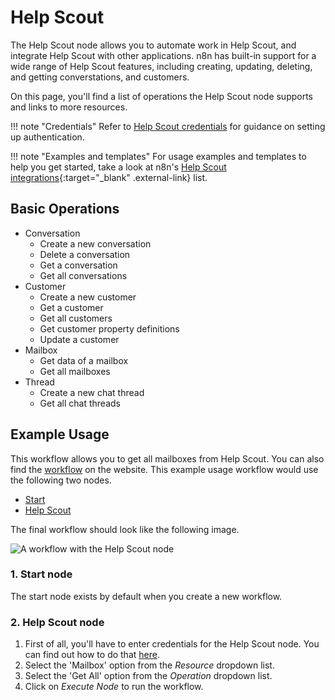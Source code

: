 # Help Scout

The Help Scout node allows you to automate work in Help Scout, and integrate Help Scout with other applications. n8n has built-in support for a wide range of Help Scout features, including creating, updating, deleting, and getting converstations, and customers.

On this page, you'll find a list of operations the Help Scout node supports and links to more resources.

!!! note "Credentials"
    Refer to [Help Scout credentials](https://docs.n8n.io/integrations/builtin/credentials/helpscout/) for guidance on setting up authentication. 

!!! note "Examples and templates"
    For usage examples and templates to help you get started, take a look at n8n's [Help Scout integrations](https://n8n.io/integrations/helpscout/){:target="_blank" .external-link} list.


## Basic Operations

* Conversation
    * Create a new conversation
    * Delete a conversation
    * Get a conversation
    * Get all conversations
* Customer
    * Create a new customer
    * Get a customer
    * Get all customers
    * Get customer property definitions
    * Update a customer
* Mailbox
    * Get data of a mailbox
    * Get all mailboxes
* Thread
    * Create a new chat thread
    * Get all chat threads

## Example Usage

This workflow allows you to get all mailboxes from Help Scout. You can also find the [workflow](https://n8n.io/workflows/567) on the website. This example usage workflow would use the following two nodes.
- [Start](/integrations/builtin/core-nodes/n8n-nodes-base.start/)
- [Help Scout]()

The final workflow should look like the following image.

![A workflow with the Help Scout node](/_images/integrations/builtin/app-nodes/helpscout/workflow.png)

### 1. Start node

The start node exists by default when you create a new workflow.

### 2. Help Scout node

1. First of all, you'll have to enter credentials for the Help Scout node. You can find out how to do that [here](/integrations/builtin/credentials/helpscout/).
2. Select the 'Mailbox' option from the *Resource* dropdown list.
3. Select the 'Get All' option from the *Operation* dropdown list.
4. Click on *Execute Node* to run the workflow.
